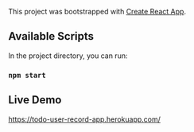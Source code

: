 This project was bootstrapped with [Create React App](https://github.com/facebook/create-react-app).

## Available Scripts

In the project directory, you can run:

### `npm start`

## Live Demo
https://todo-user-record-app.herokuapp.com/

